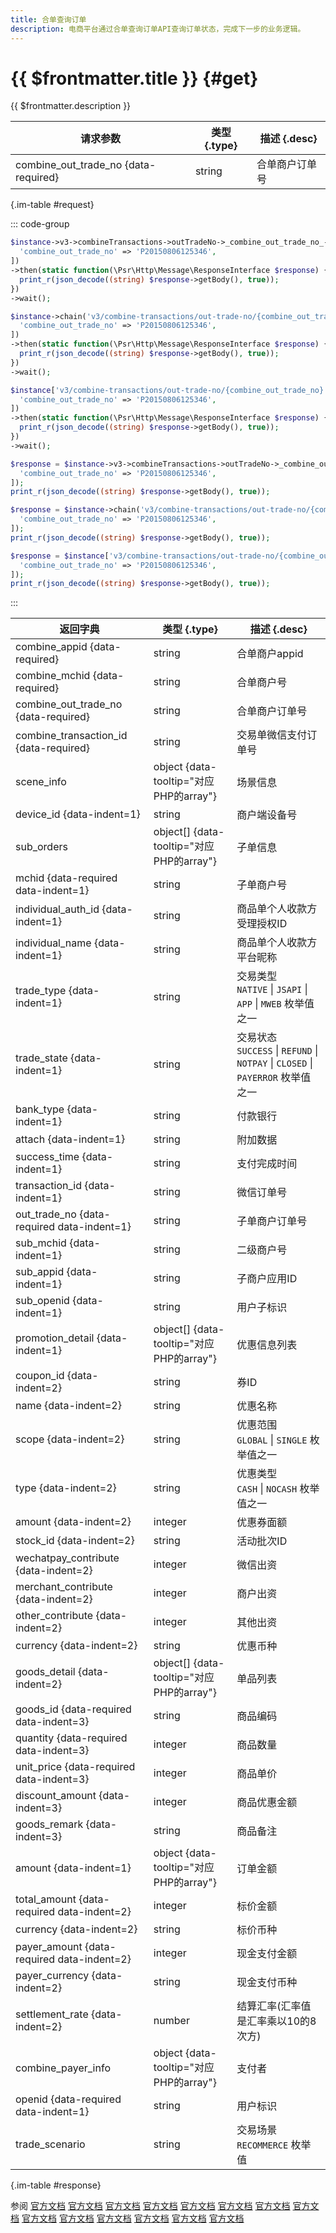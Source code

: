 ```yaml
---
title: 合单查询订单
description: 电商平台通过合单查询订单API查询订单状态，完成下一步的业务逻辑。
---
```


# {{ $frontmatter.title }} {#get}

{{ $frontmatter.description }}

| 请求参数 | 类型 {.type} | 描述 {.desc}
| --- | --- | ---
| combine_out_trade_no {data-required} | string | 合单商户订单号

{.im-table #request}

::: code-group

```php [异步纯链式]
$instance->v3->combineTransactions->outTradeNo->_combine_out_trade_no_->getAsync([
  'combine_out_trade_no' => 'P20150806125346',
])
->then(static function(\Psr\Http\Message\ResponseInterface $response) {
  print_r(json_decode((string) $response->getBody(), true));
})
->wait();
```

```php [异步声明式]
$instance->chain('v3/combine-transactions/out-trade-no/{combine_out_trade_no}')->getAsync([
  'combine_out_trade_no' => 'P20150806125346',
])
->then(static function(\Psr\Http\Message\ResponseInterface $response) {
  print_r(json_decode((string) $response->getBody(), true));
})
->wait();
```

```php [异步属性式]
$instance['v3/combine-transactions/out-trade-no/{combine_out_trade_no}']->getAsync([
  'combine_out_trade_no' => 'P20150806125346',
])
->then(static function(\Psr\Http\Message\ResponseInterface $response) {
  print_r(json_decode((string) $response->getBody(), true));
})
->wait();
```

```php [同步纯链式]
$response = $instance->v3->combineTransactions->outTradeNo->_combine_out_trade_no_->get([
  'combine_out_trade_no' => 'P20150806125346',
]);
print_r(json_decode((string) $response->getBody(), true));
```

```php [同步声明式]
$response = $instance->chain('v3/combine-transactions/out-trade-no/{combine_out_trade_no}')->get([
  'combine_out_trade_no' => 'P20150806125346',
]);
print_r(json_decode((string) $response->getBody(), true));
```

```php [同步属性式]
$response = $instance['v3/combine-transactions/out-trade-no/{combine_out_trade_no}']->get([
  'combine_out_trade_no' => 'P20150806125346',
]);
print_r(json_decode((string) $response->getBody(), true));
```

:::

| 返回字典 | 类型 {.type} | 描述 {.desc}
| --- | --- | ---
| combine_appid {data-required} | string | 合单商户appid
| combine_mchid {data-required} | string | 合单商户号
| combine_out_trade_no {data-required} | string | 合单商户订单号
| combine_transaction_id {data-required} | string | 交易单微信支付订单号
| scene_info | object {data-tooltip="对应PHP的array"} | 场景信息
| device_id {data-indent=1} | string | 商户端设备号
| sub_orders | object[] {data-tooltip="对应PHP的array"} | 子单信息
| mchid {data-required data-indent=1} | string | 子单商户号
| individual_auth_id {data-indent=1} | string | 商品单个人收款方受理授权ID
| individual_name {data-indent=1} | string | 商品单个人收款方平台昵称
| trade_type {data-indent=1} | string | 交易类型<br/>`NATIVE` \| `JSAPI` \| `APP` \| `MWEB` 枚举值之一
| trade_state {data-indent=1} | string | 交易状态<br/>`SUCCESS` \| `REFUND` \| `NOTPAY` \| `CLOSED` \| `PAYERROR` 枚举值之一
| bank_type {data-indent=1} | string | 付款银行
| attach {data-indent=1} | string | 附加数据
| success_time {data-indent=1} | string | 支付完成时间
| transaction_id {data-indent=1} | string | 微信订单号
| out_trade_no {data-required data-indent=1} | string | 子单商户订单号
| sub_mchid {data-indent=1} | string | 二级商户号
| sub_appid {data-indent=1} | string | 子商户应用ID
| sub_openid {data-indent=1} | string | 用户子标识
| promotion_detail {data-indent=1} | object[] {data-tooltip="对应PHP的array"} | 优惠信息列表
| coupon_id {data-indent=2} | string | 券ID
| name {data-indent=2} | string | 优惠名称
| scope {data-indent=2} | string | 优惠范围<br/>`GLOBAL` \| `SINGLE` 枚举值之一
| type {data-indent=2} | string | 优惠类型<br/>`CASH` \| `NOCASH` 枚举值之一
| amount {data-indent=2} | integer | 优惠券面额
| stock_id {data-indent=2} | string | 活动批次ID
| wechatpay_contribute {data-indent=2} | integer | 微信出资
| merchant_contribute {data-indent=2} | integer | 商户出资
| other_contribute {data-indent=2} | integer | 其他出资
| currency {data-indent=2} | string | 优惠币种
| goods_detail {data-indent=2} | object[] {data-tooltip="对应PHP的array"} | 单品列表
| goods_id {data-required data-indent=3} | string | 商品编码
| quantity {data-required data-indent=3} | integer | 商品数量
| unit_price {data-required data-indent=3} | integer | 商品单价
| discount_amount {data-indent=3} | integer | 商品优惠金额
| goods_remark {data-indent=3} | string | 商品备注
| amount {data-indent=1} | object {data-tooltip="对应PHP的array"} | 订单金额
| total_amount {data-required data-indent=2} | integer | 标价金额
| currency {data-indent=2} | string | 标价币种
| payer_amount {data-required data-indent=2} | integer | 现金支付金额
| payer_currency {data-indent=2} | string | 现金支付币种
| settlement_rate {data-indent=2} | number | 结算汇率(汇率值是汇率乘以10的8次方)
| combine_payer_info | object {data-tooltip="对应PHP的array"} | 支付者
| openid {data-required data-indent=1} | string | 用户标识
| trade_scenario | string | 交易场景<br/>`RECOMMERCE` 枚举值

{.im-table #response}

参阅 [官方文档](https://pay.weixin.qq.com/doc/v3/merchant/4012557006) [官方文档](https://pay.weixin.qq.com/doc/v3/merchant/4013421126) [官方文档](https://pay.weixin.qq.com/doc/v3/merchant/4013421222) [官方文档](https://pay.weixin.qq.com/doc/v3/merchant/4013421316) [官方文档](https://pay.weixin.qq.com/doc/v3/merchant/4013421401) [官方文档](https://pay.weixin.qq.com/doc/v3/merchant/4012551745) [官方文档](https://pay.weixin.qq.com/doc/v3/partner/4012761057) [官方文档](https://pay.weixin.qq.com/doc/v3/partner/4013462099) [官方文档](https://pay.weixin.qq.com/doc/v3/partner/4013462164) [官方文档](https://pay.weixin.qq.com/doc/v3/partner/4013462240) [官方文档](https://pay.weixin.qq.com/doc/v3/partner/4013462520) [官方文档](https://pay.weixin.qq.com/doc/v3/partner/4012708988) [官方文档](https://pay.weixin.qq.com/doc/v3/partner/4012602253) [官方文档](https://pay.weixin.qq.com/doc/v3/partner/4012761049)
